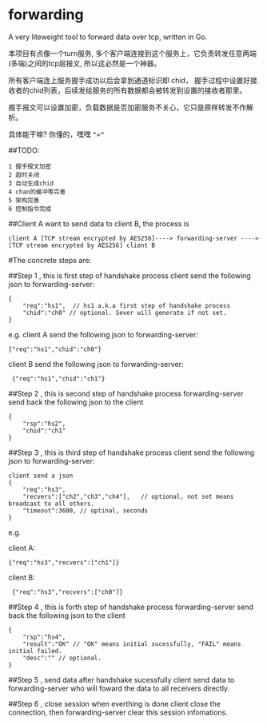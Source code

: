 # forwarding
A very liteweight tool to forward data over tcp,  written in Go.

本项目有点像一个turn服务, 多个客户端连接到这个服务上，它负责转发任意两端(多端)之间的tcp层报文, 所以这必然是一个神器。

所有客户端连上服务握手成功以后会拿到通道标识即 chid， 握手过程中设置好接收者的chid列表，后续发给服务的所有数据都会被转发到设置的接收者那里。

握手报文可以设置加密，负载数据是否加密服务不关心，它只是原样转发不作解析。


具体能干嘛? 你懂的，嘿嘿 ^=^



##TODO:
```
1 握手报文加密
2 超时关闭
3 自动生成chid
4 chan的缓冲等完善
5 架构完善
6 控制指令完成
```


##Client A want to send data to client B, the process is
```
client A [TCP stream encrypted by AES256]----> forwarding-server ----> [TCP stream encrypted by AES256] client B
```



#The concrete steps are:


##Step 1 , this is first step of handshake process
client send the following json to forwarding-server: 

```
{
    "req":"hs1",  // hs1 a.k.a first step of handshake process
    "chid":"ch0" // optional. Sever will generate if not set.
}
```


e.g.
client A send the following json to forwarding-server: 

```
{"req":"hs1","chid":"ch0"}
```

client B send the following json to forwarding-server:

```
 {"req":"hs1","chid":"ch1"}

```


##Step 2  , this is second step of handshake process
forwarding-server send back the following json to the client

```
{
    "rsp":"hs2",   
    "chid":"ch1" 
}

```


##Step 3  , this is third step of handshake process
client send the following json to forwarding-server: 

```
client send a json
{  
    "req":"hs3",   
    "recvers":["ch2","ch3","ch4"],   // optional, not set means broadcast to all others.
    "timeout":3600, // optinal, seconds
}

```


e.g.

client A: 

```
{"req":"hs3","recvers":["ch1"]}

```
client B:

```
 {"req":"hs3","recvers":["ch0"]}

```


##Step 4 , this is forth step of handshake process
forwarding-server send back the following json to the client

```
{   
    "rsp":"hs4",   
    "result":"OK" // "OK" means initial sucessfully, "FAIL" means initial failed.
    "desc":"" // optional.
}
```


##Step 5 , send data after handshake sucessfully
client send data to forwarding-server who will foward the data to all receivers directly.


##Step 6 , close session when everthing is done
client close the connection, then forwarding-server clear this session infomations.

